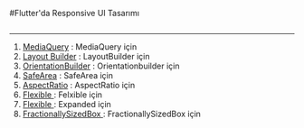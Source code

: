 #Flutter'da Responsive UI Tasarımı 

<div id="header photo">
  <p align="center">
    <img src="https://github.com/elifbilgep/flutter_responsive_ui/blob/master/assets/images/u%C4%B1.png" alt="">
  </p>
  
</div>

<hr>

1. <a href="https://github.com/elifbilgep/flutter_responsive_ui/blob/master/lib/UI_WIDGETS/media_query.dart">MediaQuery</a> : MediaQuery için
2. <a href="https://github.com/elifbilgep/flutter_responsive_ui/blob/master/lib/UI_WIDGETS/layout_builder.dart">Layout Builder</a> : LayoutBuilder için
3. <a href="https://github.com/elifbilgep/flutter_responsive_ui/blob/master/lib/UI_WIDGETS/orientation_builder.dart">OrientationBuilder</a> : Orientationbuilder için
4. <a href="https://github.com/elifbilgep/flutter_responsive_ui/blob/master/lib/UI_WIDGETS/safe_area.dart">SafeArea</a> : SafeArea için
5. <a href="https://github.com/elifbilgep/flutter_responsive_ui/blob/master/lib/UI_WIDGETS/aspect_ratio.dart">AspectRatio</a>  : AspectRatio için
6. <a href="https://github.com/elifbilgep/flutter_responsive_ui/blob/master/lib/UI_WIDGETS/flexiblee.dart">Flexible  </a> : Felxible için
7. <a href="https://github.com/elifbilgep/flutter_responsive_ui/blob/master/lib/UI_WIDGETS/expanded.dart">Flexible  </a> : Expanded için
8. <a href="https://github.com/elifbilgep/flutter_responsive_ui/blob/master/lib/UI_WIDGETS/fractionally_sized.dart">FractionallySizedBox  </a> : FractionallySizedBox için
